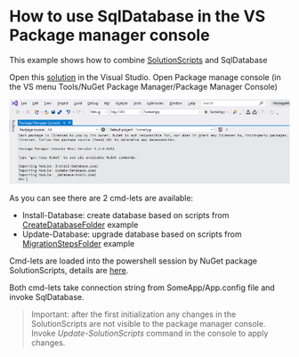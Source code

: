 How to use SqlDatabase in the VS Package manager console
=======================================================

This example shows how to combine [SolutionScripts](https://www.nuget.org/packages/SolutionScripts/) and SqlDatabase

Open this [solution](PackageManagerConsole.slnx) in the Visual Studio. Open Package manage console (in the VS menu Tools/NuGet Package Manager/Package Manager Console)

![Console](Sreen.png)

As you can see there are 2 cmd-lets are available:
- Install-Database: create database based on scripts from [CreateDatabaseFolder](../CreateDatabaseFolder) example
- Update-Database: upgrade database based on scripts from [MigrationStepsFolder](../MigrationStepsFolder/StraightForward) example

Cmd-lets are loaded into the powershell session by NuGet package SolutionScripts, details are [here](https://github.com/mhinze/solutionscripts).

Both cmd-lets take connection string from SomeApp/App.config file and invoke SqlDatabase.

> Important: after the first initialization any changes in the SolutionScripts are not visible to the package manager console. Invoke *Update-SolutionScripts* command in the  console to apply changes.